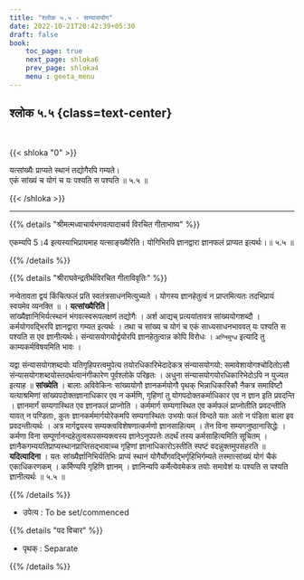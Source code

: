 ```yaml
---
title: "श्लोक ५.५ - सन्यासयोग"
date: 2022-10-21T20:42:39+05:30
draft: false
book:
    toc_page: true
    next_page: shloka6
    prev_page: shloka4
    menu : geeta_menu
---
```




## श्लोक ५.५ {class=text-center}

<br/>

{{< shloka  "0"  >}}

यत्सांख्यैः प्राप्यते स्थानं तद्योगैरपि गम्यते।  
एकं सांख्यं च योगं च यः पश्यति स पश्यति ॥ ५.५ ॥

{{< /shloka >}}

---


{{% details "श्रीमत्मध्वाचार्यभगवत्पादाचर्य विरचित  गीताभाष्य" %}}

एकम्यपि 5।4 इत्यस्याभिप्रायमाह यत्साङ्ख्यैरिति। 
योगिभिरपि ज्ञानद्वारा ज्ञानफलं प्राप्यत इत्यर्थः।॥ ५.५ ॥

{{% /details %}}



{{% details "श्रीराघवेन्द्रतीर्थविरचित गीताविवृतिः" %}}

नन्वेतावता द्वयं किंचित्फलं प्रति स्वतंत्रसाधनमित्युच्यते । 
योगस्य ज्ञानहेतुत्वं न प्राप्तमित्यतः तदभिप्रायं स्वयमेव व्यनक्ति ॥ 
। **यत्सांख्यैरिति** |  
सांख्यैज्ञानिभिर्यत्स्थानं भंगवत्स्वरूपलक्षणं तद्योगैः । 
अर्श आद्यच् प्रत्ययांतावत्र सांख्ययोगशब्दौ । 
कर्मयोगवद्भिरपि ज्ञानद्वारा गम्यत इत्यर्थः । तथा च सांख्य
च योगं च एकं साध्यसाधनभाववत्‌ यः पश्यति स पश्यति 
स एव ज्ञानीत्यर्थः। संन्यासयोगयोर्द्वयोरपि ज्ञानहेतुत्वान्न कोपि 
विरोधः । `अग्निमुग्ध` इत्यादि तु काम्यकर्मविषयमिति भावः ।   

यद्वा संन्यासयोगशब्दयोः यतिगृहिपरत्वमुपेत्य
तयोरधिकारिभेदादेकत्र संन्यासयोगयो: समावेशायोगश्चोदितोऽसौ 
संन्यासयोगशब्दयोस्तदर्थत्वानंगीकारेण पूर्वश्लोके परिहृतः । 
अधुना संन्यासयोगयोरधिकारिभेदोऽपि न युज्यत इत्याह ॥ **सांख्येति** । 
बालाः अविवेकिनः सांख्ययोगौ ज्ञानकर्मयोगौ पृथक्‌ 
भिन्नाधिकारिकौ नैकत्र समाविष्टौ यत्याश्रमिणां 
सांख्यपदोक्तज्ञानाधिकार एव न कर्मणि, गृहिणां तु
योगपदोक्तकर्माधिकार एव न ज्ञान इति प्रवदन्ति । ज्ञानमार्गं 
सम्यगास्थित एव ज्ञानफलं  प्राप्नोति । 
कर्ममार्ग सम्यगास्थित एव कर्मफलं प्राप्नोतीति
प्रवदन्तीति यावत्‌ न पण्डिताः, 
कुतः ज्ञानकर्ममार्गयोरेकमपि सम्यगास्थितः
उभयोः फलं विन्दते यतः अतो न पंडिता बाला इव प्रवदन्तीत्यर्थः । 
अत्र मार्गद्वयस्य सम्यक्त्वविशेषणात्कर्मणो ज्ञानसाहित्यम्‌ । तेन विना
सम्यगनुष्ठानासिद्धेः । कर्मणा विना 
सम्पूर्णानन्दहेतुत्वरूपसम्यक्त्वस्य ज्ञानेऽनुपपत्तेः तदर्थं तस्य 
कर्मसाहित्यमिति सूचितम्‌ ।
ज्ञानैकगम्ययतिप्राप्यस्थानप्राप्तिसद्भावाच्च गृहिणां 
ज्ञानाधिकारोऽस्तीति स्पष्टं
वदन्नुक्तमुपसंहरति ॥ **यदित्यादिना** । 
यतः सांख्यैर्ज्ञानिभिर्यतिभिः प्राप्यं
स्थानं योगैर्योगवद्भिर्गृहिभिर्गम्यते तस्मात्सांख्यं योगं चैकं 
एकाधिकरणकम्‌ । कर्मिण्यपि गृहिणि ज्ञानम्‌ । 
ज्ञानिन्यपि कर्मेत्येवमेकत्र तयोः समावेशं यः
पश्यति स पश्यति ज्ञानीत्यर्थः ॥ ५.५ ॥



{{% /details %}}

- उपेत्य : To be set/commenced

{{% details "पद विचार" %}}

- पृथक्‌ : Separate

{{% /details %}}
